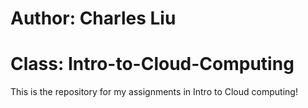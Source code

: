 # Author: Charles Liu
# Class: Intro-to-Cloud-Computing

This is the repository for my assignments in Intro to Cloud computing!
